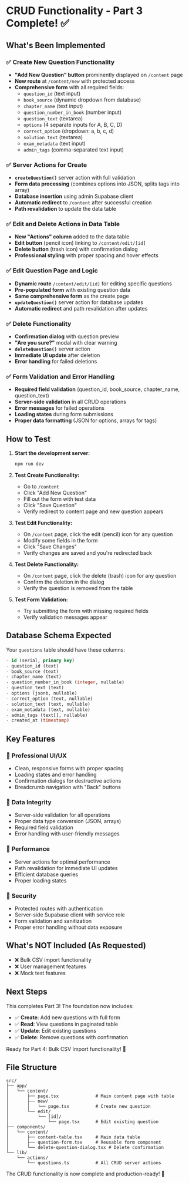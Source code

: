 # CRUD Functionality - Part 3 Complete! ✅

## What's Been Implemented

### ✅ **Create New Question Functionality**
- **"Add New Question" button** prominently displayed on `/content` page
- **New route** at `/content/new` with protected access
- **Comprehensive form** with all required fields:
  - `question_id` (text input)
  - `book_source` (dynamic dropdown from database)
  - `chapter_name` (text input)
  - `question_number_in_book` (number input)
  - `question_text` (textarea)
  - `options` (4 separate inputs for A, B, C, D)
  - `correct_option` (dropdown: a, b, c, d)
  - `solution_text` (textarea)
  - `exam_metadata` (text input)
  - `admin_tags` (comma-separated text input)

### ✅ **Server Actions for Create**
- **`createQuestion()`** server action with full validation
- **Form data processing** (combines options into JSON, splits tags into array)
- **Database insertion** using admin Supabase client
- **Automatic redirect** to `/content` after successful creation
- **Path revalidation** to update the data table

### ✅ **Edit and Delete Actions in Data Table**
- **New "Actions" column** added to the data table
- **Edit button** (pencil icon) linking to `/content/edit/[id]`
- **Delete button** (trash icon) with confirmation dialog
- **Professional styling** with proper spacing and hover effects

### ✅ **Edit Question Page and Logic**
- **Dynamic route** `/content/edit/[id]` for editing specific questions
- **Pre-populated form** with existing question data
- **Same comprehensive form** as the create page
- **`updateQuestion()`** server action for database updates
- **Automatic redirect** and path revalidation after updates

### ✅ **Delete Functionality**
- **Confirmation dialog** with question preview
- **"Are you sure?"** modal with clear warning
- **`deleteQuestion()`** server action
- **Immediate UI update** after deletion
- **Error handling** for failed deletions

### ✅ **Form Validation and Error Handling**
- **Required field validation** (question_id, book_source, chapter_name, question_text)
- **Server-side validation** in all CRUD operations
- **Error messages** for failed operations
- **Loading states** during form submissions
- **Proper data formatting** (JSON for options, arrays for tags)

## How to Test

1. **Start the development server:**
   ```bash
   npm run dev
   ```

2. **Test Create Functionality:**
   - Go to `/content`
   - Click "Add New Question"
   - Fill out the form with test data
   - Click "Save Question"
   - Verify redirect to content page and new question appears

3. **Test Edit Functionality:**
   - On `/content` page, click the edit (pencil) icon for any question
   - Modify some fields in the form
   - Click "Save Changes"
   - Verify changes are saved and you're redirected back

4. **Test Delete Functionality:**
   - On `/content` page, click the delete (trash) icon for any question
   - Confirm the deletion in the dialog
   - Verify the question is removed from the table

5. **Test Form Validation:**
   - Try submitting the form with missing required fields
   - Verify validation messages appear

## Database Schema Expected

Your `questions` table should have these columns:
```sql
- id (serial, primary key)
- question_id (text)
- book_source (text)
- chapter_name (text)
- question_number_in_book (integer, nullable)
- question_text (text)
- options (jsonb, nullable)
- correct_option (text, nullable)
- solution_text (text, nullable)
- exam_metadata (text, nullable)
- admin_tags (text[], nullable)
- created_at (timestamp)
```

## Key Features

### 🎯 **Professional UI/UX**
- Clean, responsive forms with proper spacing
- Loading states and error handling
- Confirmation dialogs for destructive actions
- Breadcrumb navigation with "Back" buttons

### 🎯 **Data Integrity**
- Server-side validation for all operations
- Proper data type conversion (JSON, arrays)
- Required field validation
- Error handling with user-friendly messages

### 🎯 **Performance**
- Server actions for optimal performance
- Path revalidation for immediate UI updates
- Efficient database queries
- Proper loading states

### 🎯 **Security**
- Protected routes with authentication
- Server-side Supabase client with service role
- Form validation and sanitization
- Proper error handling without data exposure

## What's NOT Included (As Requested)
- ❌ Bulk CSV import functionality
- ❌ User management features
- ❌ Mock test features

## Next Steps
This completes Part 3! The foundation now includes:
- ✅ **Create**: Add new questions with full form
- ✅ **Read**: View questions in paginated table
- ✅ **Update**: Edit existing questions
- ✅ **Delete**: Remove questions with confirmation

Ready for Part 4: Bulk CSV Import functionality! 🚀

## File Structure
```
src/
├── app/
│   └── content/
│       ├── page.tsx              # Main content page with table
│       ├── new/
│       │   └── page.tsx          # Create new question
│       └── edit/
│           └── [id]/
│               └── page.tsx      # Edit existing question
├── components/
│   └── content/
│       ├── content-table.tsx     # Main data table
│       ├── question-form.tsx     # Reusable form component
│       └── delete-question-dialog.tsx # Delete confirmation
└── lib/
    └── actions/
        └── questions.ts          # All CRUD server actions
```

The CRUD functionality is now complete and production-ready! 🎉

